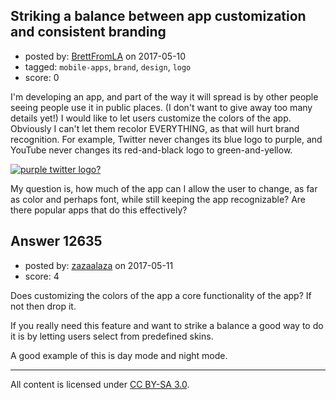 ## Striking a balance between app customization and consistent branding

- posted by: [BrettFromLA](https://stackexchange.com/users/2813127/brettfromla) on 2017-05-10
- tagged: `mobile-apps`, `brand`, `design`, `logo`
- score: 0

I'm developing an app, and part of the way it will spread is by other people seeing people use it in public places. (I don't want to give away too many details yet!) I would like to let users customize the colors of the app.  Obviously I can't let them recolor EVERYTHING, as that will hurt brand recognition. For example, Twitter never changes its blue logo to purple, and YouTube never changes its red-and-black logo to green-and-yellow.

[![purple twitter logo?][1]][1]

My question is, how much of the app can I allow the user to change, as far as color and perhaps font, while still keeping the app recognizable?  Are there popular apps that do this effectively?


  [1]: https://i.stack.imgur.com/LmXgS.png


## Answer 12635

- posted by: [zazaalaza](https://stackexchange.com/users/4672194/zazaalaza) on 2017-05-11
- score: 4

Does customizing the colors of the app a core functionality of the app? If not then drop it.

If you really need this feature and want to strike a balance a good way to do it is by letting users select from predefined skins.

A good example of this is day mode and night mode.



---

All content is licensed under [CC BY-SA 3.0](https://creativecommons.org/licenses/by-sa/3.0/).
